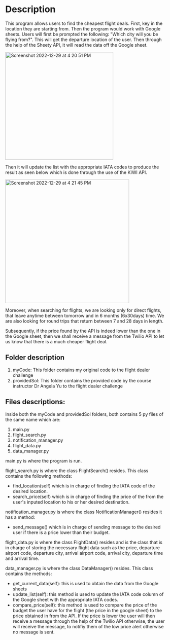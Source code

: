 # Description

This program allows users to find the cheapest flight deals. First, key in the location they are starting from. Then the program would work with Google sheets.  Users will first be prompted the following: "Which city will you be flying from?". This will get the departure location of the user. Then through the help of the Sheety API, it will read the data off the Google sheet.

<img width="340" alt="Screenshot 2022-12-29 at 4 20 51 PM" src="https://user-images.githubusercontent.com/63066897/209923886-9a7b2409-43d8-44a1-9abe-bf5c0a67b151.png">


Then it will update the list with the appropriate IATA codes to produce the result as seen below which is done through the use of the KIWI API.

<img width="390" alt="Screenshot 2022-12-29 at 4 21 45 PM" src="https://user-images.githubusercontent.com/63066897/209923993-5be0766b-63a9-473e-9111-e7bb811bf5c1.png">

Moreover, when searching for flights, we are looking only for direct flights, that leave anytime between tomorrow and in 6 months (6x30days) time. We are also looking for round trips that return between 7 and 28 days in length.

Subsequently, if the price found by the API is indeed lower than the one in the Google sheet, then we shall receive a message from the Twilio API to let us know that there is a much cheaper flight deal.


## Folder description

1) myCode: This folder contains my original code to the flight dealer challenge
2) providedSol: This folder contains the provided code by the course instructor Dr Angela Yu to the flight dealer challenge

## Files descriptions:
Inside both the myCode and providedSol folders, both contains 5 py files of the same name which are:
1) main.py
2) flight_search.py
3) notification_manager.py
4) flight_data.py
5) data_manager.py

main.py is where the program is run.

flight_search.py is where the class FlightSearch() resides. This class contains the following methods:
- find_location(self) which is in charge of finding the IATA code of the desired location.
- search_price(self) which is in charge of finding the price of the from the user's inputed location to his or her desired destination.

notification_manager.py is where the class NotificationManager() resides it has a method:
- send_message() which is in charge of sending message to the desired user if there is a price lower than their budget.

flight_data.py is where the class FlightData() resides and is the class that is in charge of storing the necessary flight data such as the price, departure airport code, departure city, arrival airport code, arrival city, departure time and arrival time.

data_manager.py is where the class DataManager() resides. This class contains the methods:
- get_current_data(self): this is used to obtain the data from the Google sheets
- update_list(self): this method is used to update the IATA code column of the Google sheet with the appropriate IATA codes.
- compare_price(self): this method is used to compare the price of the budget the user have for the flight (the price in the google sheet) to the price obtained in from the API. If the price is lower the user will then receive a message through the help of the Twilio API otherwise, the user will receive the message, to notifiy them of the low price alert otherwise no message is sent. 





